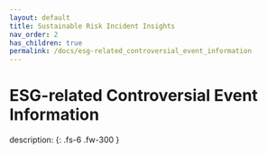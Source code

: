 ```yaml
---
layout: default
title: Sustainable Risk Incident Insights
nav_order: 2
has_children: true
permalink: /docs/esg-related_controversial_event_information
---
```


# ESG-related Controversial Event Information

description:
{: .fs-6 .fw-300 }